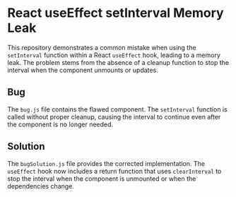 # React useEffect setInterval Memory Leak

This repository demonstrates a common mistake when using the `setInterval` function within a React `useEffect` hook, leading to a memory leak.  The problem stems from the absence of a cleanup function to stop the interval when the component unmounts or updates.

## Bug
The `bug.js` file contains the flawed component. The `setInterval` function is called without proper cleanup, causing the interval to continue even after the component is no longer needed.

## Solution
The `bugSolution.js` file provides the corrected implementation. The `useEffect` hook now includes a return function that uses `clearInterval` to stop the interval when the component is unmounted or when the dependencies change.
